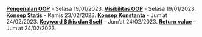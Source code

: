 **[Pengenalan OOP](https://medium.com/@fadhilzaki/pengenalan-oop-object-oriented-programming-pada-php-95e6d6f31832)** - Selasa 19/01/2023.
**[Visibilitas OOP](https://medium.com/@fadhilzaki/visibilitas-pada-oop-b76128231eab)** - Selasa 19/01/2023.
**[Konsep Statis](https://medium.com/@fadhilzaki/konsep-statis-206a138c4ffd)** - Kamis 23/02/2023.
**[Konsep Konstanta](https://medium.com/@fadhilzaki/konsep-konstanta-fefe948bfaa9)** - Jum’at 24/02/2023.
**[Keyword $this dan $self](https://medium.com/@fadhilzaki/keyword-this-dan-self-be7b4919cc30)** - Jum’at 24/02/2023.
**[Return value](https://medium.com/@fadhilzaki/return-value-39e9731fb218)** - Jum’at 24/02/2023.
